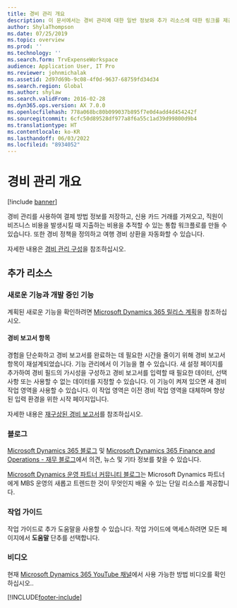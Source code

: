 ```yaml
---
title: 경비 관리 개요
description: 이 문서에서는 경비 관리에 대한 일반 정보와 추가 리소스에 대한 링크를 제공합니다. 경비 관리를 사용하여 결제 방법 정보를 저장하고, 신용 카드 거래를 가져오고, 직원이 비즈니스 비용을 발생시킬 때 지출하는 비용을 추적할 수 있는 통합 워크플로를 만들 수 있습니다.
author: ShylaThompson
ms.date: 07/25/2019
ms.topic: overview
ms.prod: ''
ms.technology: ''
ms.search.form: TrvExpenseWorkspace
audience: Application User, IT Pro
ms.reviewer: johnmichalak
ms.assetid: 2d97d69b-9c08-4f0d-9637-68759fd34d34
ms.search.region: Global
ms.author: shylaw
ms.search.validFrom: 2016-02-28
ms.dyn365.ops.version: AX 7.0.0
ms.openlocfilehash: 778a068bc80b099037b895f7e0d4add4d454242f
ms.sourcegitcommit: 6cfc50d89528df977a8f6a55c1ad39d99800d9b4
ms.translationtype: HT
ms.contentlocale: ko-KR
ms.lasthandoff: 06/03/2022
ms.locfileid: "8934052"
---
```

# <a name="expense-management-overview"></a>경비 관리 개요

[!include [banner](../includes/banner.md)]

경비 관리를 사용하여 결제 방법 정보를 저장하고, 신용 카드 거래를 가져오고, 직원이 비즈니스 비용을 발생시킬 때 지출하는 비용을 추적할 수 있는 통합 워크플로를 만들 수 있습니다. 또한 경비 정책을 정의하고 여행 경비 상환을 자동화할 수 있습니다.

자세한 내용은 [경비 관리 구성](plan-expense-management.md)을 참조하십시오.

## <a name="additional-resources"></a>추가 리소스

### <a name="whats-new-and-in-development"></a>새로운 기능과 개발 중인 기능

계획된 새로운 기능을 확인하려면 [Microsoft Dynamics 365 릴리스 계획](/dynamics365/release-plans/)을 참조하십시오.

#### <a name="expense-report-entry"></a>경비 보고서 항목

경험을 단순화하고 경비 보고서를 완료하는 데 필요한 시간을 줄이기 위해 경비 보고서 항목이 재설계되었습니다. 기능 관리에서 이 기능을 켤 수 있습니다. 새 설정 페이지를 추가하여 경비 필드의 가시성을 구성하고 경비 보고서를 입력할 때 필요한 데이터, 선택 사항 또는 사용할 수 없는 데이터를 지정할 수 있습니다. 이 기능이 켜져 있으면 새 경비 작업 영역을 사용할 수 있습니다. 이 작업 영역은 이전 경비 작업 영역을 대체하며 향상된 입력 환경을 위한 시작 페이지입니다.

자세한 내용은 [재구상된 경비 보고서](ExpenseWorkspaceNew.md)를 참조하십시오.

### <a name="blogs"></a>블로그

[Microsoft Dynamics 365 블로그](https://community.dynamics.com/b/msftdynamicsblog?c=Enterprise) 및 [Microsoft Dynamics 365 Finance and Operations - 재무 블로그](https://community.dynamics.com/365/financeandoperations/b/financials)에서 의견, 뉴스 및 기타 정보를 찾을 수 있습니다.

[Microsoft Dynamics 운영 파트너 커뮤니티 블로그](https://community.dynamics.com/partner/b/operationspartnercommunityblog)는 Microsoft Dynamics 파트너에게 MBS 운영의 새롭고 트렌드한 것이 무엇인지 배울 수 있는 단일 리소스를 제공합니다.

### <a name="task-guides"></a>작업 가이드

작업 가이드로 추가 도움말을 사용할 수 있습니다. 작업 가이드에 액세스하려면 모든 페이지에서 **도움말** 단추를 선택합니다.

### <a name="videos"></a>비디오

현재 [Microsoft Dynamics 365 YouTube 채널](https://www.youtube.com/channel/UCJGCg4rB3QSs8y_1FquelBQ)에서 사용 가능한 방법 비디오를 확인하십시오..


[!INCLUDE[footer-include](../includes/footer-banner.md)]